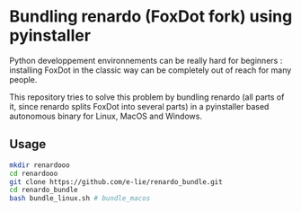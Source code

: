 # Bundling renardo (FoxDot fork) using pyinstaller

Python developpement environnements can be really hard for beginners : installing FoxDot in the classic way can be completely out of reach for many people.

This repository tries to solve this problem by bundling renardo (all parts of it, since renardo splits FoxDot into several parts) in a pyinstaller based autonomous binary for Linux, MacOS and Windows.

## Usage

```bash
mkdir renardooo
cd renardooo
git clone https://github.com/e-lie/renardo_bundle.git
cd renardo_bundle
bash bundle_linux.sh # bundle_macos
```